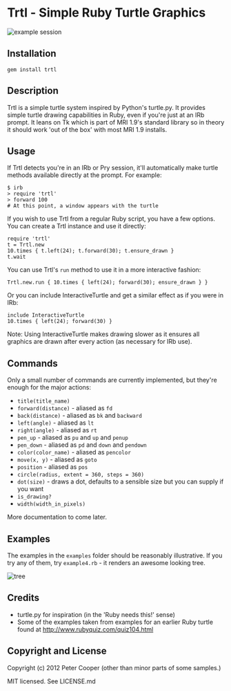 # Trtl - Simple Ruby Turtle Graphics

![example session](http://no.gd/p/trtl-20120708-034138.jpg)

## Installation
    gem install trtl

## Description

Trtl is a simple turtle system inspired by Python's turtle.py. It provides
simple turtle drawing capabilities in Ruby, even if you're just at an IRb 
prompt. It leans on Tk which is part of MRI 1.9's standard library so in theory it should
work 'out of the box' with most MRI 1.9 installs.

## Usage

If Trtl detects you're in an IRb or Pry session, it'll automatically make turtle
methods available directly at the prompt. For example:

    $ irb
    > require 'trtl'
    > forward 100
    # At this point, a window appears with the turtle

If you wish to use Trtl from a regular Ruby script, you have a few options. You
can create a Trtl instance and use it directly:

    require 'trtl'
    t = Trtl.new
    10.times { t.left(24); t.forward(30); t.ensure_drawn }
    t.wait

You can use Trtl's `run` method to use it in a more interactive fashion:

	Trtl.new.run { 10.times { left(24); forward(30); ensure_drawn } }

Or you can include InteractiveTurtle and get a similar effect as if you were in
IRb:

    include InteractiveTurtle
    10.times { left(24); forward(30) }

Note: Using InteractiveTurtle makes drawing slower as it ensures all graphics
are drawn after every action (as necessary for IRb use).

## Commands

Only a small number of commands are currently implemented, but they're enough for the major actions:

* `title(title_name)` 
* `forward(distance)` - aliased as `fd`
* `back(distance)` - aliased as `bk` and `backward`
* `left(angle)` - aliased as `lt`
* `right(angle)` - aliased as `rt`
* `pen_up` - aliased as `pu` and `up` and `penup`
* `pen_down` - aliased as `pd` and `down` and `pendown`
* `color(color_name)` - aliased as `pencolor`
* `move(x, y)` - aliased as `goto`
* `position` - aliased as `pos`
* `circle(radius, extent = 360, steps = 360)`
* `dot(size)` - draws a dot, defaults to a sensible size but you can supply if you want
* `is_drawing?`
* `width(width_in_pixels)`

More documentation to come later.

## Examples

The examples in the `examples` folder should be reasonably illustrative. If you
try any of them, try `example4.rb` - it renders an awesome looking tree.

![tree](http://no.gd/p/trtltree-20120708-035127.jpg)

## Credits

* turtle.py for inspiration (in the 'Ruby needs this!' sense)
* Some of the examples taken from examples for an earlier Ruby turtle found at http://www.rubyquiz.com/quiz104.html

## Copyright and License

Copyright (c) 2012 Peter Cooper (other than minor parts of some samples.)

MIT licensed. See LICENSE.md
